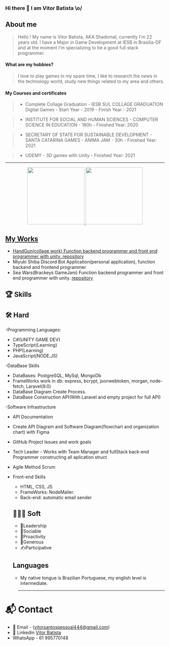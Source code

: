 
 ### Hi there 👋 I am Vitor Batista \o/

## About me
   > Hello ! My name is Vitor Batista, AKA Shadomal, currently I'm 22 years old. I have a Major in Game Development at IESB in Brasilia-DF and at the moment I'm specializing to be a good full stack programmer.
  #### What are my hobbies?
   > I love to play games in my spare time, I like to research the news in the technology world, study new things related to my area and others.
  #### My Courses and certificates
   
   >  - Complete Collage Graduation - IESB SUL COLLAGE GRADUATION Digital Games
         - Start Year - 2019
         - Finish Year - 2021
         
   >  - INSTITUTE FOR SOCIAL AND HUMAN SCIENCES
         - COMPUTER SCIENCE IN EDUCATION - 180h
         - Finished Year: 2020
         
   >  - SECRETARY OF STATE FOR SUSTAINABLE DEVELOPMENT
        - SANTA CATARINA GAMES - ANIMA JAM - 30h
        - Finished Year: 2021
        
   >  - UDEMY
        - 3D games with Unity
        - Finished Year: 2021
-------------------------------------------------------------------------------------------------------------------------------------------------------

<div align="center">
  <a href="https://github.com/shadomal">
  <img height="180em" src="https://github-readme-stats.vercel.app/api?username=shadomal&show_icons=true&theme=dracula&include_all_commits=true&count_private=true"/>
  <img height="180em" src="https://github-readme-stats.vercel.app/api/top-langs/?username=shadomal&layout=compact&langs_count=7&theme=dracula"/>
</div>


## My Works
  - HandGun(collage work) Function backend programmer and front end programmer with unity. [repository](https://github.com/shadomal/handgun)
  - Miyuki Shiba Discord Bot Application(personal application), function backand and frontend programmer
  - Sea Wars(Brackeys GameJam) Function backend programmer and front end programmer with unity. [repository](https://github.com/shadomal/boat-game)
 
## 🏆 Skills
  
  ## 🛠 Hard
  -Programming Languages: 
  - C#(UNITY GAME DEV) 
  - TypeScript(Learning) 
  - PHP(Learning) 
  - JavaScript(NODE.JS)
  
-DataBase Skills
   - DataBases: PostgreSQL, MySql, MongoDb
   - FrameWorks work in db: express, bcrypt, jsonwebtoken, morgan, node-fetch, Laravel(9.0)
   - DataBase Diagram Create Process.
   - DataBase Construction API(With Laravel and empty project for full API)
  
-Software Infrastructure
  - API Documentation
  - Create API Diagram and Software Diagram(flowchart and organization chart) with Figma
  - GitHub Project Issues and work goals
  - Tech Leader - Works with Team Manager and fullStack back-end Programmer constructing all aplication struct
  - Agile Method Scrum

- Front-end Skills
  - HTML, CSS, JS
  - FrameWorks: NodeMailer.
  - Back-end: automatic email sender
 
      
  ## 👨🏻‍🔧 Soft
  - 🥇Leadership
  - 🤝Sociable
  - 👊Proactivity
  - 👋Generous
  - ✍️Participative
  
  ## Languages
  - My native tongue is Brazilian Portuguese, my english level is intermediate.
  
>-------------------------------------------------------------------------------------------------------------------------------------------------------
# 📬 Contact
 - 📧 Email - (vitorsantospessoal444@gmail.com)
 - 🔗 Linkedin [Vitor Batista](https://www.linkedin.com/in/vitor-batista-36a159210/)
 - WhatsApp - 61 995770148
